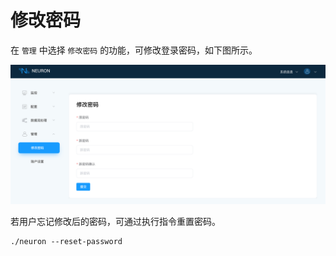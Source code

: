 # 修改密码

在 `管理` 中选择 `修改密码` 的功能，可修改登录密码，如下图所示。

![change_password](./assets/change_password.png)

若用户忘记修改后的密码，可通过执行指令重置密码。

```shell
./neuron --reset-password
```
